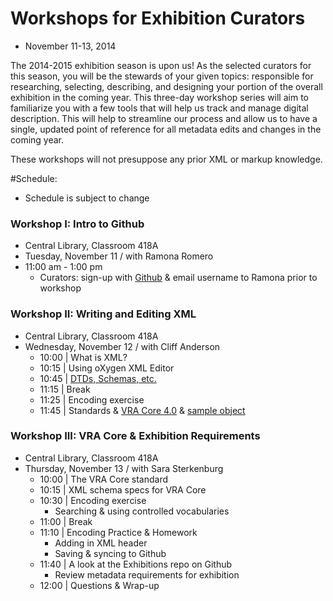 # Workshops for Exhibition Curators

* November 11-13, 2014

The 2014-2015 exhibition season is upon us! As the selected curators for this season, you will be the stewards of your given topics: responsible for researching, selecting, describing, and designing your portion of the overall exhibition in the coming year. This three-day workshop series will aim to familiarize you with a few tools that will help us track and manage digital description. This will help to streamline our process and allow us to have a single, updated point of reference for all metadata edits and changes in the coming year. 

These workshops will not presuppose any prior XML or markup knowledge.

#Schedule:
* Schedule is subject to change

### Workshop I: Intro to Github
* Central Library, Classroom 418A
* Tuesday, November 11 / with Ramona Romero
* 11:00 am - 1:00 pm
  * Curators: sign-up with [Github](https://github.com/) & email username to Ramona prior to workshop

### Workshop II: Writing and Editing XML
* Central Library, Classroom 418A
* Wednesday, November 12 / with Cliff Anderson
  * 10:00 | What is XML?
  * 10:15 | Using oXygen XML Editor
  * 10:45 | [DTDs, Schemas, etc.](https://github.com/HeardLibrary/exhibitions/blob/master/Workshops/xml%20exercises/README.md)
  * 11:15 | Break
  * 11:25 | Encoding exercise
  * 11:45 | Standards & [VRA Core 4.0](http://www.loc.gov/standards/vracore/vra-strict.xsd) & [sample object](http://core.vraweb.org/examples/images/Example_32.jpg) 

### Workshop III: VRA Core & Exhibition Requirements
* Central Library, Classroom 418A
* Thursday, November 13 / with Sara Sterkenburg
  * 10:00 | The VRA Core standard 
  * 10:15 | XML schema specs for VRA Core
  * 10:30 | Encoding exercise
    * Searching & using controlled vocabularies
  * 11:00 | Break
  * 11:10 | Encoding Practice & Homework
    * Adding in XML header
    * Saving & syncing to Github
  * 11:40 | A look at the Exhibitions repo on Github
    * Review metadata requirements for exhibition
  * 12:00 | Questions & Wrap-up
  
  
